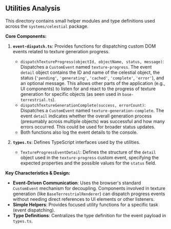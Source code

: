 ## Utilities Analysis

This directory contains small helper modules and type definitions used across the `systems/celestial` package.

**Core Components:**

1.  **`event-dispatch.ts`**: Provides functions for dispatching custom DOM events related to texture generation progress.

    - `dispatchTextureProgress(objectId, objectName, status, message)`: Dispatches a `CustomEvent` named `texture-progress`. The event `detail` object contains the ID and name of the celestial object, the status (`'pending'`, `'generating'`, `'cached'`, `'complete'`, `'error'`), and an optional message. This allows other parts of the application (e.g., UI components) to listen for and react to the progress of texture generation for specific objects (as seen used in `base-terrestrial.ts`).
    - `dispatchTextureGenerationComplete(success, errorCount)`: Dispatches a `CustomEvent` named `texture-generation-complete`. The event `detail` indicates whether the overall generation process (presumably across multiple objects) was successful and how many errors occurred. This could be used for broader status updates.
    - Both functions also log the event details to the console.

2.  **`types.ts`**: Defines TypeScript interfaces used by the utilities.
    - `TextureProgressEventDetail`: Defines the structure of the `detail` object used in the `texture-progress` custom event, specifying the expected properties and the possible values for the `status` field.

**Key Characteristics & Design:**

- **Event-Driven Communication**: Uses the browser's standard `CustomEvent` mechanism for decoupling. Components involved in texture generation (like `BaseTerrestrialRenderer`) can dispatch progress events without needing direct references to UI elements or other listeners.
- **Simple Helpers**: Provides focused utility functions for a specific task (event dispatching).
- **Type Definitions**: Centralizes the type definition for the event payload in `types.ts`.
